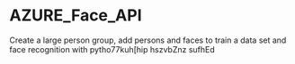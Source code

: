 # AZURE_Face_API
Create a large person group, add persons and faces to train a data set and face recognition with pytho77kuh[hip
hszvbZnz
sufhEd
